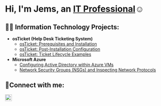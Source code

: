 <h1>Hi, I'm Jems, an <a href="https://linkedin.com/in/Josh">IT Professional</a>☺</h1>

<h2>👨‍💻 Information Technology Projects:</h2>

- <b>osTicket (Help Desk Ticketing System)</b>
  - [osTicket: Prerequisites and Installation](https://github.com/jemsstsurin/osticket-prereqs)
  - [osTicket: Post-Installation Configuration](https://github.com/jemsstsurin/post-install-config)
  - [osTicket: Ticket Lifecycle Examples](https://github.com/jemsstsurin/ticket-lifecycle)
- <b>Microsoft Azure</b>
  - [Configuring Active Directory within Azure VMs](https://github.com/jemsstsurin/configure-ad)
  - [Network Security Groups (NSGs) and Inspecting Network Protocols](https://github.com/jemsstsurin/azure-network-protocols)

<h2>🤳Connect with me:</h2>


[<img align="left" alt="Josh | LinkedIn" width="22px" src="https://cdn.jsdelivr.net/npm/simple-icons@v3/icons/linkedin.svg" />][linkedin]



[linkedin]: https://linkedin.com/in/Josh
